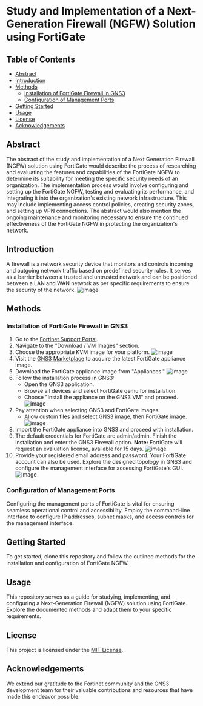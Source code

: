 # Study and Implementation of a Next-Generation Firewall (NGFW) Solution using FortiGate

## Table of Contents

- [Abstract](#abstract)
- [Introduction](#introduction)
- [Methods](#methods)
  - [Installation of FortiGate Firewall in GNS3](#installation-of-fortigate-firewall-in-gns3)
  - [Configuration of Management Ports](#configuration-of-management-ports)
- [Getting Started](#getting-started)
- [Usage](#usage)
- [License](#license)
- [Acknowledgements](#acknowledgements)

## Abstract

The abstract of the study and implementation of a Next Generation Firewall (NGFW) solution using FortiGate would describe the process of researching and evaluating the features and capabilities of the FortiGate NGFW to determine its suitability for meeting the specific security needs of an organization. The implementation process would involve configuring and setting up the FortiGate NGFW, testing and evaluating its performance, and integrating it into the organization's existing network infrastructure. This may include implementing access control policies, creating security zones, and setting up VPN connections. The abstract would also mention the ongoing maintenance and monitoring necessary to ensure the continued effectiveness of the FortiGate NGFW in protecting the organization's network.

## Introduction

A firewall is a network security device that monitors and controls incoming and outgoing network traffic based on predefined security rules. It serves as a barrier between a trusted and untrusted network and can be positioned between a LAN and WAN network as per specific requirements to ensure the security of the network.
![image](https://user-images.githubusercontent.com/104470002/213031170-03f5b091-ec92-4b17-b2c3-d9a481ffaa81.png)

## Methods

### Installation of FortiGate Firewall in GNS3

1. Go to the [Fortinet Support Portal](https://support.fortinet.com/asset/#/).
2. Navigate to the "Download / VM Images" section.
3. Choose the appropriate KVM image for your platform.
![image](https://user-images.githubusercontent.com/104470002/213034167-2e5f4023-6693-474f-afee-02b62841990f.png)
4. Visit the [GNS3 Marketplace](https://www.gns3.com/marketplace) to acquire the latest FortiGate appliance image.
5. Download the FortiGate appliance image from "Appliances."
![image](https://user-images.githubusercontent.com/104470002/213035953-a8452948-6627-4b20-a4c8-dfc7fdb34a1e.png)
6. Follow the installation process in GNS3:
   - Open the GNS3 application.
   - Browse all devices and select FortiGate qemu for installation.
   - Choose "Install the appliance on the GNS3 VM" and proceed.
![image](https://user-images.githubusercontent.com/104470002/213036831-3d697ed5-291e-48c3-ae76-8bbb79c251e2.png)
7. Pay attention when selecting GNS3 and FortiGate images:
   - Allow custom files and select GNS3 image, then FortiGate image.
![image](https://user-images.githubusercontent.com/104470002/213037264-5ac262e3-82ca-4db3-a137-89e3a930baec.png)
8. Import the FortiGate appliance into GNS3 and proceed with installation.
9. The default credentials for FortiGate are admin/admin. Finish the installation and enter the GNS3 Firewall option.
   **Note:** FortiGate will request an evaluation license, available for 15 days.
![image](https://user-images.githubusercontent.com/104470002/213037543-9b07eff4-0a74-4f9d-a5b1-9597dc1032b5.png)
10. Provide your registered email address and password. Your FortiGate account can also be used. Explore the designed topology in GNS3 and configure the management interface for accessing FortiGate's GUI.
![image](https://user-images.githubusercontent.com/104470002/213038202-5dadc32f-b244-4ff2-bf8f-3100375bb41c.png)

### Configuration of Management Ports

Configuring the management ports of FortiGate is vital for ensuring seamless operational control and accessibility. Employ the command-line interface to configure IP addresses, subnet masks, and access controls for the management interface.

## Getting Started

To get started, clone this repository and follow the outlined methods for the installation and configuration of FortiGate NGFW.

## Usage

This repository serves as a guide for studying, implementing, and configuring a Next-Generation Firewall (NGFW) solution using FortiGate. Explore the documented methods and adapt them to your specific requirements.

## License

This project is licensed under the [MIT License](LICENSE).

## Acknowledgements

We extend our gratitude to the Fortinet community and the GNS3 development team for their valuable contributions and resources that have made this endeavor possible.
